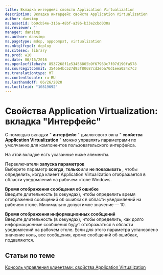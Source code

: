 ```yaml
---
title: Вкладка интерфейс свойств Application Virtualization
description: Вкладка интерфейс свойств Application Virtualization
author: dansimp
ms.assetid: bb9cb54e-315a-48bf-a396-b33e2cbd030a
ms.reviewer: ''
manager: dansimp
ms.author: dansimp
ms.pagetype: mdop, appcompat, virtualization
ms.mktglfcycl: deploy
ms.sitesec: library
ms.prod: w10
ms.date: 06/16/2016
ms.openlocfilehash: 8537268f1e53456805b9f67963c7f07d190fa578
ms.sourcegitcommit: 354664bc527d93f80687cd2eba70d1eea024c7c3
ms.translationtype: MT
ms.contentlocale: ru-RU
ms.lasthandoff: 06/26/2020
ms.locfileid: "10819692"
---
```

# Свойства Application Virtualization: вкладка "Интерфейс"


С помощью вкладки " **интерфейс** " диалогового окна " **свойства Application Virtualization** " можно управлять параметрами по умолчанию для компонентов пользовательского интерфейса.

На этой вкладке есть указанные ниже элементы.

<a href="" id="run-settings-radio-buttons"></a>Переключатели **запуска параметров**  
Выберите параметр **всегда**, **только**или **не показывать** , чтобы определить, когда клиент Application Virtualization отображается в области уведомлений на рабочем столе Windows.

<a href="" id="error-message-display-time"></a>**Время отображения сообщения об ошибке**  
Введите длительность (в секундах), чтобы определить время отображения сообщений об ошибках в области уведомлений на рабочем столе. Минимально допустимое значение — 10.

<a href="" id="information-message-display-time"></a>**Время отображения информационных сообщений**  
Введите длительность (в секундах), чтобы определить, как долго информационные сообщения будут отображаться в области уведомлений на рабочем столе. Если для этого параметра установлено значение ноль, все сообщения, кроме сообщений об ошибках, подавляются.

## Статьи по теме


[Консоль управления клиентами: свойства Application Virtualization](client-management-console-application-virtualization-properties.md)

 

 





